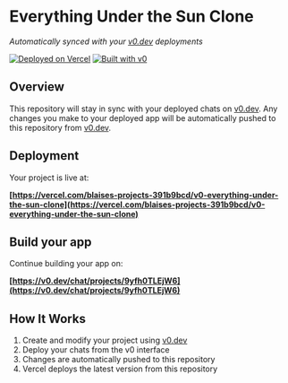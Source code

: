# Everything Under the Sun Clone

*Automatically synced with your [v0.dev](https://v0.dev) deployments*

[![Deployed on Vercel](https://img.shields.io/badge/Deployed%20on-Vercel-black?style=for-the-badge&logo=vercel)](https://vercel.com/blaises-projects-391b9bcd/v0-everything-under-the-sun-clone)
[![Built with v0](https://img.shields.io/badge/Built%20with-v0.dev-black?style=for-the-badge)](https://v0.dev/chat/projects/9yfh0TLEjW6)

## Overview

This repository will stay in sync with your deployed chats on [v0.dev](https://v0.dev).
Any changes you make to your deployed app will be automatically pushed to this repository from [v0.dev](https://v0.dev).

## Deployment

Your project is live at:

**[https://vercel.com/blaises-projects-391b9bcd/v0-everything-under-the-sun-clone](https://vercel.com/blaises-projects-391b9bcd/v0-everything-under-the-sun-clone)**

## Build your app

Continue building your app on:

**[https://v0.dev/chat/projects/9yfh0TLEjW6](https://v0.dev/chat/projects/9yfh0TLEjW6)**

## How It Works

1. Create and modify your project using [v0.dev](https://v0.dev)
2. Deploy your chats from the v0 interface
3. Changes are automatically pushed to this repository
4. Vercel deploys the latest version from this repository